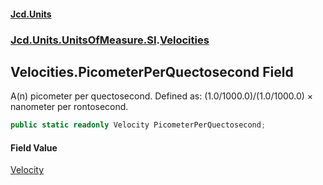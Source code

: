 #### [Jcd.Units](index.md 'index')
### [Jcd.Units.UnitsOfMeasure.SI](Jcd.Units.UnitsOfMeasure.SI.md 'Jcd.Units.UnitsOfMeasure.SI').[Velocities](Velocities.md 'Jcd.Units.UnitsOfMeasure.SI.Velocities')

## Velocities.PicometerPerQuectosecond Field

A(n) picometer per quectosecond. Defined as: (1.0/1000.0)/(1.0/1000.0) × nanometer per rontosecond.

```csharp
public static readonly Velocity PicometerPerQuectosecond;
```

#### Field Value
[Velocity](Velocity.md 'Jcd.Units.UnitTypes.Velocity')